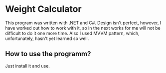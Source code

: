 # Weight Calculator
This program was written with .NET and C#. Design isn't perfect, however, I have worked out how to work with it, so in the next works for me will not be difficult to do it one more time. Also I used MVVM pattern, which, unfortunately, hasn't yet learned so well.
## How to use the programm?
Just install it and use. 
